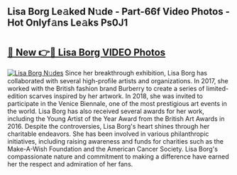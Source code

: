 ## Lisa Borg Le𝚊ked N𝚞de - Part-66f Video Photos - Hot Onlyf𝚊ns Le𝚊ks Ps0J1

# <h2><a href="http://ac49971.deff.icu/?id=Lisa+Borg">🔗 New 👉🔴 Lisa Borg VIDEO Photos</a></h2>

[![Lisa Borg N𝚞des](https://i.imgur.com/rIISA9y.gif)](http://ac49971.deff.icu/?id=Lisa+Borg)
Since her breakthrough exhibition, Lisa Borg has collaborated with several high-profile artists and organizations. In 2017, she worked with the British fashion brand Burberry to create a series of limited-edition scarves inspired by her artwork. In 2018, she was invited to participate in the Venice Biennale, one of the most prestigious art events in the world. Lisa Borg has also received several awards for her work, including the Young Artist of the Year Award from the British Art Awards in 2016. Despite the controversies, Lisa Borg's heart shines through her charitable endeavors. She has been involved in various philanthropic initiatives, including raising awareness and funds for charities such as the Make-A-Wish Foundation and the American Cancer Society. Lisa Borg's compassionate nature and commitment to making a difference have earned her the respect and admiration of her fans.
